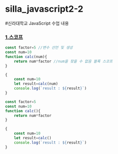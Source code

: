 # silla_javascript2-2
#신라대학교 JavaScript 수업 내용


### [1.스코프](https://github.com/noah-wilson0/silla_javascript2-2/blob/main/4%EC%9E%A5/js/scope-4.js)

```javascript
const factor=5 //변수 선언 및 생성
const num=10
function calc(num){
    return num*factor //num을 찾을 수 없음 블록 스코프
}

{
    const num=10
    let result=calc(num)  
    console.log(`result : ${result}`)
}
```

``` javascript
const factor=5 
const num=10
function calc(){
    return num*factor 
}

{
    const num=10
    let result=calc()  
    console.log(`result : ${result}`)
}
```















